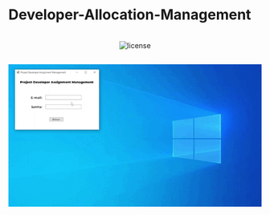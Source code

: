 # Developer-Allocation-Management

<br>
<div align="center">
    <img src="https://img.shields.io/badge/License-douggbadaro-6646B1" alt="license">
<div>
    
## 

<div align="center">
    <img max-height="300px" src="assets/softwareoperation.gif" alt="Software Operation">
</div>
